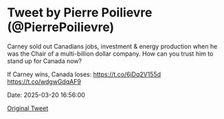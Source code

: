 # Tweet by Pierre Poilievre (@PierrePoilievre)

Carney sold out Canadians jobs, investment &amp; energy production when he was the Chair of a multi-billion dollar company. How can you trust him to stand up for Canada now? 

If Carney wins, Canada loses: https://t.co/6jDq2V155d https://t.co/wdgwGdqAF9

Date: 2025-03-20 16:56:00

[Original Tweet](https://x.com/PierrePoilievre/status/1902766082496069881)
